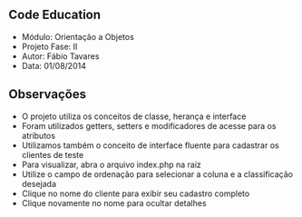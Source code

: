 Code Education
----
- Módulo: Orientação a Objetos
- Projeto Fase: II
- Autor: Fábio Tavares
- Data: 01/08/2014

Observações
----
- O projeto utiliza os conceitos de classe, herança e interface
- Foram utilizados getters, setters e modificadores de acesse para os atributos
- Utilizamos também o conceito de interface fluente para cadastrar os clientes de teste
- Para visualizar, abra o arquivo index.php na raiz
- Utilize o campo de ordenação para selecionar a coluna e a classificação desejada
- Clique no nome do cliente para exibir seu cadastro completo
- Clique novamente no nome para ocultar detalhes
